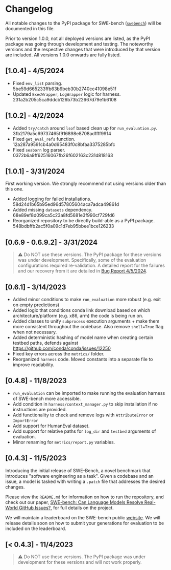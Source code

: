 # Changelog

All notable changes to the PyPI package for SWE-bench ([`swebench`](https://pypi.org/project/swebench/)) will be documented in this file.

Prior to version 1.0.0, not all deployed versions are listed, as the PyPI package was going through development and testing. The noteworthy versions and the respective changes that were introduced by that version are included. All versions 1.0.0 onwards are fully listed.

## [1.0.4] - 4/5/2024
* Fixed `env_list` parsing. 5be59d665233ffb63b9beb30b2740cc41098e51f
* Updated `ExecWrapper`, `LogWrapper` logic for harness. 231a2b205c5ca9ddcb126b73b22667d79e1b6108

## [1.0.2] - 4/2/2024
* Added `try/catch` around `lsof` based clean up for `run_evaluation.py`. 3fb2179a5c69737465f916898e8708adffff9914
* Fixed `get_eval_refs` function. 12a287a9591cb4a0d65483f0c8bfaa3375285bfc
* Fixed `seaborn` log parser. 0372b6a9ff62516067fb26f602163c231d818163

## [1.0.1] - 3/31/2024
First working version. We strongly recommend not using versions older than this one.
* Added logging for failed installations. 58d24d1b65b95ed96d57805604aca7adca49861d
* Added missing `datasets` dependency. 68e89ef8d099ca5c23a8fd5681e3f990cf729fd6
* Reorganized repository to be directly build-able as a PyPI package. 548bdbffb2ac5f0a09c1d7eb95bbee1bce126233

## [0.6.9 - 0.6.9.2] - 3/31/2024 
> ⚠️ Do NOT use these versions. The PyPI package for these versions was under development. Specifically, some of the evaluation configurations required re-validation. A detailed report for the failures and our recovery from it are detailed in [Bug Report 4/5/2024](docs/reports/bug_report_20240405.md).

## [0.6.1] - 3/14/2023
* Added minor conditions to make `run_evaluation` more robust (e.g. exit on empty predictions)
* Added logic that conditions conda link download based on which architecture/platform (e.g. x86, arm) the code is being run on.
* Added classes to unify `subprocess` execution arguments + make them more consistent throughout the codebase. Also remove `shell=True` flag when not necessary.
* Added deterministic hashing of model name when creating certain testbed paths, defends against https://github.com/conda/conda/issues/12250
* Fixed key errors across the `metrics/` folder.
* Reorganized `harness` code. Moved constants into a separate file to improve readability.

## [0.4.8] - 11/8/2023
* `run_evaluation` can be imported to make running the evaluation harness of SWE-bench more accessible.
* Add condition in `harness/context_manager.py` to skip installation if no instructions are provided.
* Add functionality to check and remove logs with `AttributeError` or `ImportError`
* Add support for HumanEval dataset.
* Add support for relative paths for `log_dir` and `testbed` arguments of evaluation.
* Minor renaming for `metrics/report.py` variables.

## [0.4.3] - 11/5/2023
Introducing the initial release of SWE-Bench, a novel benchmark that introduces "software engineering as a task". Given a codebase and an issue, a model is tasked with writing a `.patch` file that addresses the desired changes.

Please view the `README.md` for information on how to run the repository, and check out our paper, [SWE-bench: Can Language Models Resolve Real-World GitHub Issues?](https://arxiv.org/abs/2310.06770), for full details on the project.

We will maintain a leaderboard on the SWE-bench public [website](http://swe-bench.github.io). We will release details soon on how to submit your generations for evaluation to be included on the leaderboard.

## [< 0.4.3] - 11/4/2023
> ⚠️ Do NOT use these versions. The PyPI package was under development for these versions and will not work properly.